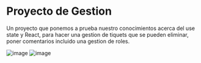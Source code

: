 # Proyecto de Gestion 

Un proyecto que ponemos a prueba nuestro conocimientos acerca del use state y React, para hacer una gestion de tiquets que se pueden eliminar, poner comentarios incluido una gestion de roles. 



![image](https://github.com/user-attachments/assets/ac0641a8-d4b3-4cd2-a384-f7ac7d68cd34)
![image](https://github.com/user-attachments/assets/ff9ce40a-69fe-49e2-a5ad-22fd90cf0273)
